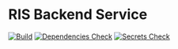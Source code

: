 # RIS Backend Service

[![Build](https://github.com/digitalservice4germany/ris-backend-service/actions/workflows/build.yml/badge.svg)](https://github.com/digitalservice4germany/ris-backend-service/actions/workflows/build.yml)
[![Dependencies Check](https://github.com/digitalservice4germany/ris-backend-service/actions/workflows/dependencies-check.yml/badge.svg)](https://github.com/digitalservice4germany/ris-backend-service/actions/workflows/dependencies-check.yml)
[![Secrets Check](https://github.com/digitalservice4germany/ris-backend-service/actions/workflows/secrets-check.yml/badge.svg)](https://github.com/digitalservice4germany/ris-backend-service/actions/workflows/secrets-check.yml)
